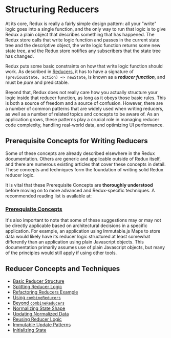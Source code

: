 # Structuring Reducers

At its core, Redux is really a fairly simple design pattern: all your "write" logic goes into a single function, and the only way to run that logic is to give Redux a plain object that describes something that has happened.  The Redux store calls that write logic function and passes in the current state tree and the descriptive object, the write logic function returns some new state tree, and the Redux store notifies any subscribers that the state tree has changed.

Redux puts some basic constraints on how that write logic function should work.  As described in [Reducers](../../basics/reducers.md), it has to have a signature of `(previousState, action) => newState`, is known as a _**reducer function**_, and must be _pure_ and predictable.

Beyond that, Redux does not really care how you actually structure your logic inside that reducer function, as long as it obeys those basic rules.  This is both a source of freedom and a source of confusion.  However, there are a number of common patterns that are widely used when writing reducers, as well as a number of related topics and concepts to be aware of.  As an application grows, these patterns play a crucial role in managing reducer code complexity, handling real-world data, and optimizing UI performance.

## Prerequisite Concepts for Writing Reducers

Some of these concepts are already described elsewhere in the Redux documentation.  Others are generic and applicable outside of Redux itself, and there are numerous existing articles that cover these concepts in detail.  These concepts and techniques form the foundation of writing solid Redux reducer logic.

It is vital that these Prerequisite Concepts are **thoroughly understood** before moving on to more advanced and Redux-specific techniques. A recommended reading list is available at:

### [Prerequisite Concepts](prerequisite-concepts.md)

It's also important to note that some of these suggestions may or may not be directly applicable based on architectural decisions in a specific application.  For example, an application using Immutable.js Maps to store data would likely have its reducer logic structured at least somewhat differently than an application using plain Javascript objects.  This documentation primarily assumes use of plain Javascript objects, but many of the principles would still apply if using other tools.

## Reducer Concepts and Techniques

* [Basic Reducer Structure](basic-reducer-structure.md)
* [Splitting Reducer Logic](splitting-reducer-logic.md)
* [Refactoring Reducers Example](refactoring-reducers-example.md)
* [Using `combineReducers`](using-combinereducers.md)
* [Beyond `combineReducers`](beyond-combinereducers.md)
* [Normalizing State Shape](normalizing-state-shape.md)
* [Updating Normalized Data](updating-normalized-data.md)
* [Reusing Reducer Logic](reusing-reducer-logic.md)
* [Immutable Update Patterns](immutable-update-patterns.md)
* [Initializing State](initializing-state.md)

